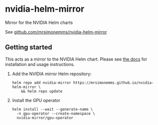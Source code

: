 # nvidia-helm-mirror

Mirror for the NVIDIA Helm charts

See [github.com/mrsimonemms/nvidia-helm-mirror](https://github.com/mrsimonemms/nvidia-helm-mirror)

## Getting started

This acts as a mirror to the NVIDIA Helm chart. Please see
[the docs](https://docs.nvidia.com/datacenter/cloud-native/gpu-operator/latest/getting-started.html)
for installation and usage instructions.

1. Add the NVIDIA mirror Helm repository:

   ```shell
   helm repo add nvidia-mirror https://mrsimonemms.github.io/nvidia-helm-mirror \
       && helm repo update
   ```

1. Install the GPU operator

   ```shell
   helm install --wait --generate-name \
     -n gpu-operator --create-namespace \
     nvidia-mirror/gpu-operator
   ```
